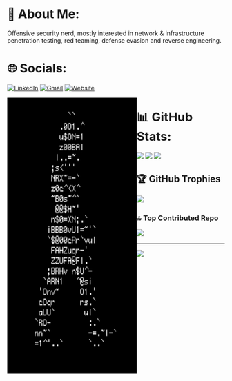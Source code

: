 # 💫 About Me:
Offensive security nerd, mostly interested in network & infrastructure penetration testing, red teaming, defense evasion and reverse engineering.
 

# 🌐 Socials:
[![LinkedIn](https://img.shields.io/badge/LinkedIn-%230077B5.svg?logo=linkedin&logoColor=white)](https://linkedin.com/in/https://www.linkedin.com/in/pouya-s-929ab5255)
[![Gmail](https://img.shields.io/badge/Gmail-D14836?style=for-the-badge&logo=gmail&logoColor=white)](mailto:bl4ckr4z3r@gmail.com)
[![Website](https://img.shields.io/website-up-down-green-red/http/monip.org.svg)](https://7h3w4lk3r.gitbook.io/hive/)

<img src=https://github.com/7h3w4lk3r/7h3w4lk3r/blob/main/1.gif align='left' width='300' height='640'> 

# 📊 GitHub Stats:
![](https://github-readme-stats.vercel.app/api?username=7h3w4lk3r&theme=synthwave&hide_border=false&include_all_commits=true&count_private=true)
![](https://github-readme-streak-stats.herokuapp.com/?user=7h3w4lk3r&theme=synthwave&hide_border=false)
![](https://github-readme-stats.vercel.app/api/top-langs/?username=7h3w4lk3r&theme=synthwave&hide_border=false&include_all_commits=true&count_private=true&layout=compact)
## 🏆 GitHub Trophies
![](https://github-profile-trophy.vercel.app/?username=7h3w4lk3r&theme=radical&no-frame=false&no-bg=false&margin-w=4)

### 🔝 Top Contributed Repo
![](https://github-contributor-stats.vercel.app/api?username=7h3w4lk3r&limit=5&theme=apprentice&combine_all_yearly_contributions=true)

---
[![](https://visitcount.itsvg.in/api?id=7h3w4lk3r&icon=4&color=0)](https://visitcount.itsvg.in)

<!-- Proudly created with GPRM ( https://gprm.itsvg.in ) -->
